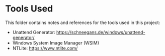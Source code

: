 # Tools Used

This folder contains notes and references for the tools used in this project:

- Unattend Generator: https://schneegans.de/windows/unattend-generator/
- Windows System Image Manager (WSIM)
- NTLite: https://www.ntlite.com/
